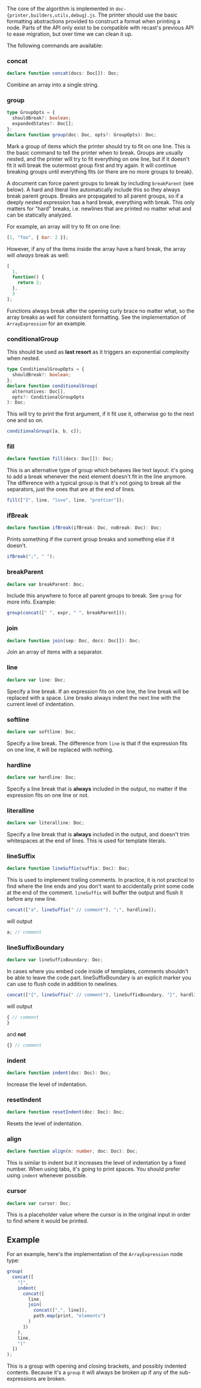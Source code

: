 The core of the algorithm is implemented in `doc-{printer,builders,utils,debug}.js`. The printer should use the basic formatting abstractions provided to construct a format when printing a node. Parts of the API only exist to be compatible with recast's previous API to ease migration, but over time we can clean it up.

The following commands are available:

### concat

```ts
declare function concat(docs: Doc[]): Doc;
```

Combine an array into a single string.

### group

```ts
type GroupOpts = {
  shouldBreak?: boolean;
  expandedStates?: Doc[];
};
declare function group(doc: Doc, opts?: GroupOpts): Doc;
```

Mark a group of items which the printer should try to fit on one line. This is the basic command to tell the printer when to break. Groups are usually nested, and the printer will try to fit everything on one line, but if it doesn't fit it will break the outermost group first and try again. It will continue breaking groups until everything fits (or there are no more groups to break).

A document can force parent groups to break by including `breakParent` (see below). A hard and literal line automatically include this so they always break parent groups. Breaks are propagated to all parent groups, so if a deeply nested expression has a hard break, everything with break. This only matters for "hard" breaks, i.e. newlines that are printed no matter what and can be statically analyzed.

For example, an array will try to fit on one line:

```js
[1, "foo", { bar: 2 }];
```

However, if any of the items inside the array have a hard break, the array will _always_ break as well:

```js
[
  1,
  function() {
    return 2;
  },
  3
];
```

Functions always break after the opening curly brace no matter what, so the array breaks as well for consistent formatting. See the implementation of `ArrayExpression` for an example.

### conditionalGroup

This should be used as **last resort** as it triggers an exponential complexity when nested.

```ts
type ConditionalGroupOpts = {
  shouldBreak?: boolean;
};
declare function conditionalGroup(
  alternatives: Doc[],
  opts?: ConditionalGroupOpts
): Doc;
```

This will try to print the first argument, if it fit use it, otherwise go to the next one and so on.

```js
conditionalGroup([a, b, c]);
```

### fill

```ts
declare function fill(docs: Doc[]): Doc;
```

This is an alternative type of group which behaves like text layout: it's going to add a break whenever the next element doesn't fit in the line anymore. The difference with a typical group is that it's not going to break all the separators, just the ones that are at the end of lines.

```js
fill(["I", line, "love", line, "prettier"]);
```

### ifBreak

```ts
declare function ifBreak(ifBreak: Doc, noBreak: Doc): Doc;
```

Prints something if the current group breaks and something else if it doesn't.

```js
ifBreak(";", " ");
```

### breakParent

```ts
declare var breakParent: Doc;
```

Include this anywhere to force all parent groups to break. See `group` for more info. Example:

```js
group(concat([" ", expr, " ", breakParent]));
```

### join

```ts
declare function join(sep: Doc, docs: Doc[]): Doc;
```

Join an array of items with a separator.

### line

```ts
declare var line: Doc;
```

Specify a line break. If an expression fits on one line, the line break will be replaced with a space. Line breaks always indent the next line with the current level of indentation.

### softline

```ts
declare var softline: Doc;
```

Specify a line break. The difference from `line` is that if the expression fits on one line, it will be replaced with nothing.

### hardline

```ts
declare var hardline: Doc;
```

Specify a line break that is **always** included in the output, no matter if the expression fits on one line or not.

### literalline

```ts
declare var literalline: Doc;
```

Specify a line break that is **always** included in the output, and doesn't trim whitespaces at the end of lines. This is used for template literals.

### lineSuffix

```ts
declare function lineSuffix(suffix: Doc): Doc;
```

This is used to implement trailing comments. In practice, it is not practical to find where the line ends and you don't want to accidentally print some code at the end of the comment. `lineSuffix` will buffer the output and flush it before any new line.

```js
concat(["a", lineSuffix(" // comment"), ";", hardline]);
```

will output

```js
a; // comment
```

### lineSuffixBoundary

```ts
declare var lineSuffixBoundary: Doc;
```

In cases where you embed code inside of templates, comments shouldn't be able to leave the code part. lineSuffixBoundary is an explicit marker you can use to flush code in addition to newlines.

```js
concat(["{", lineSuffix(" // comment"), lineSuffixBoundary, "}", hardline]);
```

will output

<!-- prettier-ignore -->
```js
{ // comment
}
```

and **not**

<!-- prettier-ignore -->
```js
{} // comment
```

### indent

```ts
declare function indent(doc: Doc): Doc;
```

Increase the level of indentation.

### resetIndent

```ts
declare function resetIndent(doc: Doc): Doc;
```

Resets the level of indentation.

### align

```ts
declare function align(n: number, doc: Doc): Doc;
```

This is similar to indent but it increases the level of indentation by a fixed number. When using tabs, it's going to print spaces. You should prefer using `indent` whenever possible.

### cursor

```ts
declare var cursor: Doc;
```

This is a placeholder value where the cursor is in the original input in order to find where it would be printed.

## Example

For an example, here's the implementation of the `ArrayExpression` node type:

<!-- prettier-ignore -->
```js
group(
  concat([
    "[",
    indent(
      concat([
        line,
        join(
          concat([",", line]),
          path.map(print, "elements")
        )
      ])
    ),
    line,
    "]"
  ])
);
```

This is a group with opening and closing brackets, and possibly indented contents. Because it's a `group` it will always be broken up if any of the sub-expressions are broken.
